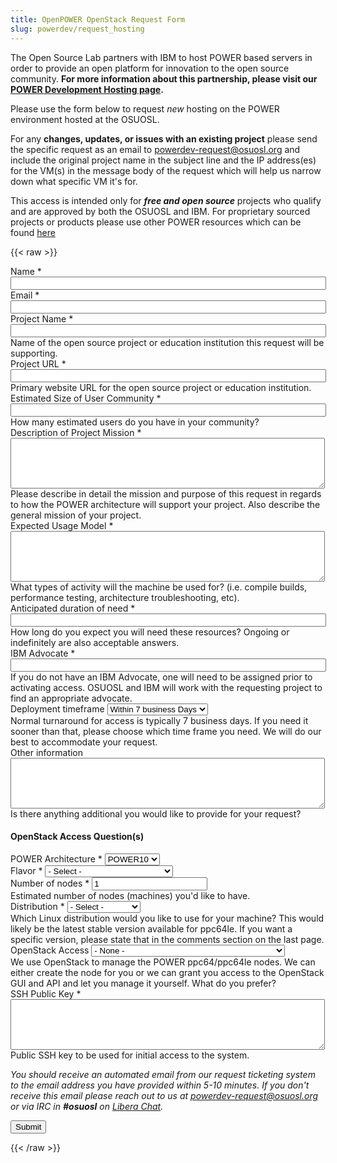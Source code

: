```yaml
---
title: OpenPOWER OpenStack Request Form
slug: powerdev/request_hosting
---
```


The Open Source Lab partners with IBM to host POWER based servers in order to provide an open platform for
innovation to the open source community. **For more information about this partnership, please visit our [POWER Development Hosting page](/services/powerdev).**

Please use the form below to request *new* hosting on the POWER environment hosted at the OSUOSL.

For any **changes, updates, or issues with an existing project** please send the specific request as an
email to [powerdev-request@osuosl.org](mailto:powerdev-request@osuosl.org) and include the original
project name in the subject line and the IP address(es) for the VM(s) in the message body of the request which
will help us narrow down what specific VM it's for.

This access is intended only for ***free and open source*** projects who qualify and are approved by
both the OSUOSL and IBM. For proprietary sourced projects or products please use other POWER resources which
can be found [here](https://developer.ibm.com/linuxonpower/cloud-resources/)

{{< raw >}}
<div id="content">
<!-- Formsender error script -->
<script src="../../../js/formsender-error.js"></script>
  <form class="webform-client-form" enctype="multipart/form-data" action="https://formsender.osuosl.org:443"
  method="post" id="webform-client-form-1086" accept-charset="UTF-8">
    <div>
      <div class="form-item webform-component webform-component-textfield" id="webform-component-name">
        <label for="edit-submitted-name">Name <span class="form-required" title="This field is required.">&ast;</span>
        </label>
        <input type="text" id="edit-submitted-name" name="name" value="" size="60" maxlength="128" class="form-text
        required" />
      </div>
      <div class="form-item webform-component webform-component-email" id="webform-component-email">
        <label for="edit-submitted-email">Email <span class="form-required" title="This field is required.">&ast;</span>
        </label>
        <input class="email form-text form-email required" type="email" id="edit-submitted-email" name="email"
        size="60" />
      </div>
      <div class="form-item webform-component webform-component-textfield" id="webform-component-project-name">
        <label for="edit-submitted-project-name">Project Name <span class="form-required" title="This field is
        required.">&ast;</span></label>
        <input type="text" id="edit-submitted-project-name" name="project_name" value="" size="60" maxlength="128"
        class="form-text required" />
        <div class="description">Name of the open source project or education institution this request will be
        supporting.</div>
      </div>
      <div class="form-item webform-component webform-component-textfield" id="webform-component-project-url">
        <label for="edit-submitted-project-url">Project URL <span class="form-required" title="This field is
        required.">&ast;</span></label>
        <input type="text" id="edit-submitted-project-url" name="project_url" value="" size="60" maxlength="128"
        class="form-text required" />
        <div class="description">Primary website URL for the open source project or education institution.</div>
      </div>
      <div class="form-item webform-component webform-component-textfield" id="webform-component-community-size">
        <label for="edit-submitted-community-size">Estimated Size of  User Community <span class="form-required"
        title="This field is required.">&ast;</span></label>
        <input type="text" id="edit-submitted-community-size" name="est_size_of_user_community" value="" size="60"
        maxlength="128" class="form-text required" /> <div class="description">How many estimated users do you have in
        your community?</div>
      </div>
      <div class="form-item webform-component webform-component-textarea" id="webform-component-mission">
        <label for="edit-submitted-mission">Description of Project Mission <span class="form-required" title="This field
        is required.">&ast;</span></label>
        <div class="form-textarea-wrapper resizable"><textarea id="edit-submitted-mission"
        name="description_of_project_mission" cols="60" rows="5" class="form-textarea required"></textarea></div>
        <div class="description">Please describe in detail the mission and purpose of this request in regards to how
        the POWER architecture will support your project. Also describe the general mission of your project.</div>
      </div>
      <div class="form-item webform-component webform-component-textarea" id="webform-component-usage">
        <label for="edit-submitted-usage">Expected Usage Model <span class="form-required" title="This field is
        required.">&ast;</span></label>
        <div class="form-textarea-wrapper resizable"><textarea id="edit-submitted-usage" name="expected_usage_model"
        cols="60" rows="5" class="form-textarea required"></textarea></div>
        <div class="description">What types of activity will the machine be used for? (i.e. compile builds, performance
        testing, architecture troubleshooting, etc).</div>
      </div>
      <div class="form-item webform-component webform-component-textfield" id="webform-component-duration">
        <label for="edit-submitted-duration">Anticipated duration of need <span class="form-required" title="This field
        is required.">&ast;</span></label>
        <input type="text" id="edit-submitted-duration" name="anticipated_duration_of_need" value="" size="60"
        maxlength="128" class="form-text required" />
        <div class="description">How long do you expect you will need these resources? Ongoing or indefinitely are also
        acceptable answers.</div>
      </div>
      <div class="form-item webform-component webform-component-textfield" id="webform-component-ibm-ltc-advocate">
        <label for="edit-submitted-ibm-ltc-advocate">IBM Advocate <span class="form-required" title="This field is
        required.">&ast;</span></label>
        <input type="text" id="edit-submitted-ibm-ltc-advocate" name="ibm_advocate" value="" size="60" maxlength="128"
        class="form-text required" />
        <div class="description">If you do not have an IBM Advocate, one will need to be assigned prior to activating
        access. OSUOSL and IBM will work with the requesting project to find an appropriate advocate.</div>
      </div>
      <div class="form-item webform-component webform-component-select" id="webform-component-deployment-timeframe">
        <label for="edit-submitted-deployment-timeframe">Deployment timeframe </label>
        <select id="edit-submitted-deployment-timeframe" name="deployment_timeframe" class="form-select">
          <option value="Within 7 business Days" selected="selected">Within 7 business Days</option>
          <option value="Within 3 business Days">Within 3 business Days</option>
          <option value="Within 1 business Days">Within 1 business Day</option>
        </select>
        <div class="description">Normal turnaround for access is typically 7 business days. If you need it sooner than
        that, please choose which time frame you need. We will do our best to accommodate your request. </div>
      </div>
      <div class="form-item webform-component webform-component-textarea" id="webform-component-other-information">
        <label for="edit-submitted-other-information">Other information </label>
        <div class="form-textarea-wrapper resizable"><textarea id="edit-submitted-other-information"
        name="other_information" cols="60" rows="5" class="form-textarea"></textarea></div>
        <div class="description">Is there anything additional you would like to provide for your request?</div>
      </div>
      <h4>OpenStack Access Question(s)</h4>
      <div class="form-item webform-component webform-component-select" id="webform-component-power-architecture">
        <label for="edit-submitted-power-architecture">POWER Architecture <span class="form-required" title="This field
        is required.">&ast;</span></label>
        <select id="edit-submitted-power-architecture" name="power_architecture" class="form-select required">
          <option value="POWER10" selected="selected">POWER10</option>
          <option value="POWER9">POWER9</option>
          <option value="POWER8">POWER8</option>
        </select>
      </div>
      <div class="form-item webform-component webform-component-select" id="webform-component-flavor">
        <label for="edit-submitted-flavor">Flavor <span class="form-required" title="This field is
        required.">&ast;</span></label>
        <select id="edit-submitted-flavor" name="flavor" class="form-select required">
          <option value="None selected" selected="selected">- Select -</option>
          <option value="tiny">1 CPU, 512M RAM, 4G Disk</option>
          <option value="small">1 CPU, 1G RAM, 15G Disk</option>
          <option value="medium">2 CPU, 4G RAM, 30G Disk</option>
          <option value="large">4 CPU, 8G RAM, 60G Disk</option>
          <option value="xlarge">8 CPU, 16G RAM, 80G Disk</option>
          <option value="xxlarge">16 CPU, 32G RAM, 320G Disk</option>
        </select>
      </div>
      <div class="form-item webform-component webform-component-number" id="webform-component-num-nodes">
        <label for="edit-submitted-num-nodes">Number of nodes <span class="form-required" title="This field is
        required.">&ast;</span></label>
        <input type="number" id="edit-submitted-num-nodes" name="number_of_nodes" value="1" min="1" step="any"
        class="form-text form-number required" />
        <div class="description">Estimated number of nodes (machines) you'd like to have.</div>
      </div>
      <div class="form-item webform-component webform-component-select" id="webform-component-distribution">
        <label for="edit-submitted-distribution">Distribution <span class="form-required" title="This field is
        required.">&ast;</span></label>
        <select id="edit-submitted-distribution" name="distribution" class="form-select required">
          <option value="None selected" selected="selected">- Select -</option>
          <option value="AlmaLinux">AlmaLinux</option>
          <option value="CentOS Stream">CentOS Stream</option>
          <option value="Debian">Debian</option>
          <option value="Fedora">Fedora</option>
          <option value="OpenSUSE">OpenSUSE</option>
          <option value="Rocky Linux">Rocky Linux</option>
          <option value="Ubuntu">Ubuntu</option>
          <option value="Other">Other</option>
        </select>
        <div class="description">Which Linux distribution would you like to use for your machine? This would likely be
        the latest stable version available for ppc64le. If you want a specific
        version, please state that in the comments section on the last
        page.</div>
      </div>
      <div class="form-item webform-component webform-component-select" id="webform-component-openstack-access">
        <label for="edit-submitted-openstack-access">OpenStack Access </label>
        <select id="edit-submitted-openstack-access" name="openstack_access" class="form-select">
          <option value="None selected" selected="selected">- None -</option>
          <option value="Have the OSL create the node(s) for me">Have the OSL create the node(s) for me</option>
          <option value="I'd like to have access to the Openstack GUI/API">I&#039;d like to have access to the
          Openstack GUI/API</option>
        </select>
        <div class="description">We use OpenStack to manage the POWER ppc64/ppc64le nodes. We can either create the
        node for you or we can grant you access to the OpenStack GUI and API and let you manage it yourself. What do
        you prefer?</div>
      </div>
      <div class="form-item webform-component webform-component-textarea" id="webform-component-ssh-key">
        <label for="edit-submitted-ssh-key">SSH Public Key <span class="form-required" title="This field is
        required.">&ast;</span></label>
        <div class="form-textarea-wrapper resizable"><textarea id="edit-submitted-ssh-key" name="ssh_public_key" cols="60" rows="5" class="form-textarea required"></textarea></div>
        <div class="description">Public SSH key to be used for initial access to the system.</div>
      </div>
      <p><i>You should receive an automated email from our request ticketing system to the email address you have
      provided within 5-10 minutes.  If you don't receive this email please reach out to us at <a
      href="mailto:powerdev-request@osuosl.org">powerdev-request@osuosl.org</a> or via IRC in <b>#osuosl</b> on
      <a href="https://libera.chat/">Libera Chat</a>.</i></p>
      <div class="g-recaptcha" data-sitekey="6LeOugIAAAAAALZJU8MBrWbtN6NC9sMGCu8Xgb41"></div>
      <!-- Formsender Settings -->
      <input type="hidden" name="last_name" value="" />
      <input type="hidden" name="token" value="F0Ne39VckLbyzIrhHL2sYVL545kmgqx4rghGY3LulJTlut4oxLFIxky5xE32aHnrxHWHIP9F6fgvGY4G" />
      <!-- The following must be set to http://www.osuosl.org/services/powerdev/request_hosting in production -->
      <input type="hidden" name="redirect" value="https://www.osuosl.org/form-submitted" />
      <input type="hidden" name="mail_subject_prefix" value="New PowerLinux/OpenPOWER Hosting Request" />
      <input type="hidden" name="mail_subject_key" value="project_name" />
      <input type="hidden" name="send_to" value="PowerDev" />
      <!-- /Formsender Settings -->
      <div class="form-actions form-wrapper" id="edit-actions"><input type="submit" id="edit-submit" name="op"
      value="Submit" class="form-submit" /></div>
    </div>
  </form>
</div>
{{< /raw >}}
